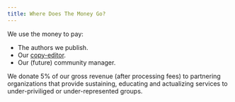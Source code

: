 ```yaml
---
title: Where Does The Money Go?
---
```

We use the money to pay:

* The authors we publish.
* Our <a href="http://twitter.com/kmanion">copy-editor</a>.
* Our (future) community manager.

We donate 5% of our gross revenue (after processing fees) to
partnering organizations that provide sustaining, educating
and actualizing services to under-priviliged or
under-represented groups.
